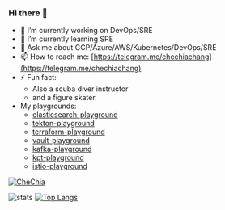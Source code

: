 ### Hi there 👋

<!--
**chechiachang/chechiachang** is a ✨ _special_ ✨ repository because its `README.md` (this file) appears on your GitHub profile.

Here are some ideas to get you started:

- 🔭 I’m currently working on ...
- 🌱 I’m currently learning ...
- 👯 I’m looking to collaborate on ...
- 🤔 I’m looking for help with ...
- 💬 Ask me about ...
- 📫 How to reach me: ...
- 😄 Pronouns: ...
- ⚡ Fun fact: ...
-->

- 🔭 I’m currently working on DevOps/SRE
- 🌱 I’m currently learning SRE
- 💬 Ask me about GCP/Azure/AWS/Kubernetes/DevOps/SRE
- 📫 How to reach me: [https://telegram.me/chechiachang](https://telegram.me/chechiachang)
- ⚡ Fun fact: 
  - Also a scuba diver instructor
  - and a figure skater.
- My playgrounds:
  - [elasticsearch-playground](https://github.com/chechiachang/elasticsearch-playground)
  - [tekton-playground](https://github.com/chechiachang/tekton-playground)
  - [terraform-playground](https://github.com/chechiachang/terraform-playground)
  - [vault-playground](https://github.com/chechiachang/vault-playground)
  - [kafka-playground](https://github.com/chechiachang/kafka-playground)
  - [kpt-playground](https://github.com/chechiachang/kpt-playground)
  - [istio-playground](https://github.com/chechiachang/istio-playground)

[![CheChia](https://www.randos.online/u/chechiachang?theme=blue)](https://randos.online/u/chechiachang/next)

![stats](https://github-readme-stats.vercel.app/api?username=chechiachang&include_all_commits=true&count_private=true&show_icons=true&theme=radical) [![Top Langs](https://github-readme-stats.vercel.app/api/top-langs/?username=chechiachang&layout=compact)](https://github.com/anuraghazra/github-readme-stats)
